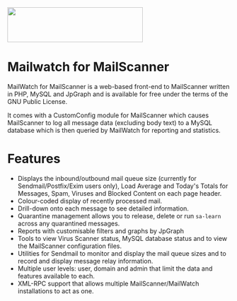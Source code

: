 <img src="https://raw.github.com/mailwatch/1.2.0/master/mailscanner/images/mailwatch-logo.png" style="width:306px; height:79px; margin:auto;">

Mailwatch for MailScanner
=========

MailWatch for MailScanner is a web-based front-end to MailScanner written in PHP, MySQL and JpGraph and is available for free under the terms of the GNU Public License.

It comes with a CustomConfig module for MailScanner which causes MailScanner to log all message data (excluding body text) to a MySQL database which is then queried by MailWatch for reporting and statistics.

Features
=======

* Displays the inbound/outbound mail queue size (currently for Sendmail/Postfix/Exim users only), Load Average and Today's Totals for Messages, Spam, Viruses and Blocked Content on each page header.
* Colour-coded display of recently processed mail.
* Drill-down onto each message to see detailed information.
* Quarantine management allows you to release, delete or run `sa-learn` across any quarantined messages.
* Reports with customisable filters and graphs by JpGraph
* Tools to view Virus Scanner status, MySQL database status and to view the MailScanner configuration files.
* Utilities for Sendmail to monitor and display the mail queue sizes and to record and display message relay information.
* Multiple user levels: user, domain and admin that limit the data and features available to each.
* XML-RPC support that allows multiple MailScanner/MailWatch installations to act as one.
